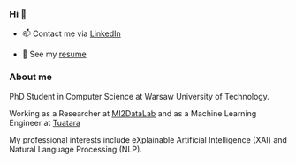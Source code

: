 ### Hi 👋

- 📫 Contact me via [LinkedIn](https://www.linkedin.com/in/alicja-gosiewska/) 

- :page_facing_up: See my [resume](https://github.com/agosiewska/resume)


### About me

PhD Student in Computer Science at Warsaw University of Technology.

Working as a Researcher at [MI2DataLab](https://mi2-warsaw.github.io/) and as a Machine Learning Engineer at [Tuatara](https://www.tuatara.pl/)

My professional interests include eXplainable Artificial Intelligence (XAI) and Natural Language Processing (NLP).

